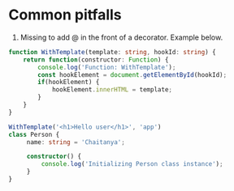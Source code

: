 # Common pitfalls

1. Missing to add @ in the front of a decorator. Example below.
```typescript
function WithTemplate(template: string, hookId: string) {
    return function(constructor: Function) {
        console.log('Function: WithTemplate');
        const hookElement = document.getElementById(hookId);
        if(hookElement) {
            hookElement.innerHTML = template;
        }
    }
}

WithTemplate('<h1>Hello user</h1>', 'app')
class Person {
     name: string = 'Chaitanya';

     constructor() {
         console.log('Initializing Person class instance');
     }
}
```
